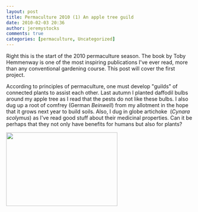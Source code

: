 ```yaml
---
layout: post
title: Permaculture 2010 (1) An apple tree guild
date: 2010-02-03 20:36
author: jeremystocks
comments: true
categories: [permaculture, Uncategorized]
---
```

Right this is the start of the 2010 permaculture season. The book by Toby Hemmenway is one of the most inspiring publications I've ever read, more than any conventional gardening course. This post will cover the first project.

According to principles of permaculture, one must develop "guilds" of connected plants to assist each other. Last autumn I planted daffodil bulbs around my apple tree as I read that the pests do not like these bulbs. I also dug up a root of comfrey (German <em>Beinwell</em>) from my allotment in the hope that it grows next year to build soils. Also, I dug in globe artichoke  (<em>Cynara scolymus</em>) as I've read good stuff about their medicinal properties. Can it be perhaps that they not only have benefits for humans but also for plants?

<a href="http://jeremystocks.files.wordpress.com/2010/02/img_3699web.jpg"><img class="alignnone size-medium wp-image-445" title="IMG_3699web" src="http://jeremystocks.files.wordpress.com/2010/02/img_3699web.jpg?w=300" alt="" width="300" height="199" /></a>
